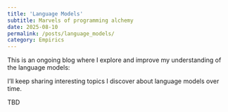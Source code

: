 ```yaml
---
title: 'Language Models'
subtitle: Marvels of programming alchemy
date: 2025-08-10
permalink: /posts/language_models/
category: Empirics
---
```



This is an ongoing blog where I explore and improve my understanding of the language models:

I’ll keep sharing interesting topics I discover about language models over time.

TBD
